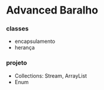 # Advanced Baralho

### classes
- encapsulamento
- herança

### projeto
- Collections: Stream, ArrayList
- Enum
